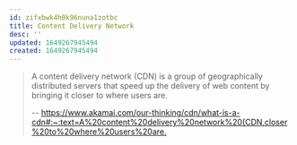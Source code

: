```yaml
---
id: zifxbwk4h0k96nuna1zotbc
title: Content Delivery Network
desc: ''
updated: 1649267945494
created: 1649267945494
---
```


> A content delivery network (CDN) is a group of geographically distributed servers that speed up the delivery of web content by bringing it closer to where users are. 
>
> -- <https://www.akamai.com/our-thinking/cdn/what-is-a-cdn#:~:text=A%20content%20delivery%20network%20(CDN,closer%20to%20where%20users%20are.>

